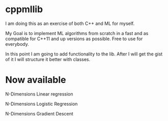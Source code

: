 # cppmllib
I am doing this as an exercise of both C++ and ML for myself.

My Goal is to implement ML algorithms from scratch in a fast and as compatible for C++11 and up versions as possible.
Free to use for everybody.

In this point I am going to add functionality to the lib. After I will get the gist of it I will structure it better with classes.

# Now available
N-Dimensions Linear regression

N-Dimensions Logistic Regression

N-Dimensions Gradient Descent 

